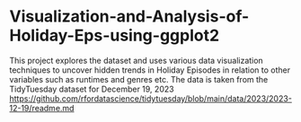 # Visualization-and-Analysis-of-Holiday-Eps-using-ggplot2
This project explores the dataset and uses various data visualization techniques to uncover hidden trends in Holiday Episodes in relation to other variables such as runtimes and genres etc. The data is taken from the TidyTuesday dataset for December 19, 2023 https://github.com/rfordatascience/tidytuesday/blob/main/data/2023/2023-12-19/readme.md
